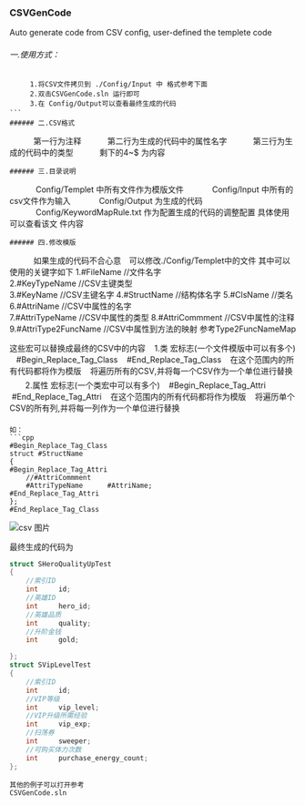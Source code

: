 ### CSVGenCode
Auto generate code from CSV config, user-defined the templete code
###### 一.使用方式：
```　
　　　1.将CSV文件拷贝到 ./Config/Input 中 格式参考下面
　　　2.双击CSVGenCode.sln 运行即可
　　　3.在 Config/Output可以查看最终生成的代码
```　　 
###### 二.CSV格式
```
　　　第一行为注释
　　　第二行为生成的代码中的属性名字
　　　第三行为生成的代码中的类型
　　　剩下的4~$ 为内容
```
###### 三.目录说明
```
　　　 Config/Templet 中所有文件作为模版文件
　　　 Config/Input 中所有的csv文件作为输入
　　　 Config/Output 为生成的代码
　　　 Config/KeywordMapRule.txt 作为配置生成的代码的调整配置 具体使用可以查看该文 件内容
```　 
###### 四.修改模版
```
　　　如果生成的代码不合心意　可以修改./Config/Templet中的文件
其中可以使用的关键字如下
1.#FileName         	//文件名字            
2.#KeyTypeName      	//CSV主键类型           
3.#KeyName          	//CSV主键名字
4.#StructName       	//结构体名字
5.#ClsName          	//类名
6.#AttriName        	//CSV中属性的名字         
7.#AttriTypeName            //CSV中属性的类型
8.#AttriCommment            //CSV中属性的注释   
9.#AttriType2FuncName       //CSV中属性到方法的映射 参考Type2FuncNameMap

这些宏可以替换成最终的CSV中的内容
   1.类 宏标志(一个文件模版中可以有多个)
   #Begin_Replace_Tag_Class
   #End_Replace_Tag_Class
   在这个范围内的所有代码都将作为模版
   将遍历所有的CSV,并将每一个CSV作为一个单位进行替换
   
   2.属性 宏标志(一个类宏中可以有多个)
   #Begin_Replace_Tag_Attri
   #End_Replace_Tag_Attri
   在这个范围内的所有代码都将作为模版
   将遍历单个CSV的所有列,并将每一列作为一个单位进行替换
```
如：
```cpp
#Begin_Replace_Tag_Class
struct #StructName
{
#Begin_Replace_Tag_Attri
	//#AttriCommment
	#AttriTypeName		#AttriName;
#End_Replace_Tag_Attri
};
#End_Replace_Tag_Class
```
![csv 图片](https://github.com/JiepengTan/CSVGenCode/tree/master/Screenshots/5.jpg)

最终生成的代码为
```cpp
struct SHeroQualityUpTest
{
	//索引ID
	int		id;
	//英雄ID
	int		hero_id;
	//英雄品质
	int		quality;
	//升阶金钱
	int		gold;

};
struct SVipLevelTest
{
	//索引ID
	int		id;
	//VIP等级
	int		vip_level;
	//VIP升级所需经验
	int		vip_exp;
	//扫荡券
	int		sweeper;
	//可购买体力次数
	int		purchase_energy_count;
};
```
```
其他的例子可以打开参考
CSVGenCode.sln
```
 
